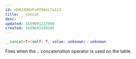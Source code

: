 ```yaml
---
id: nDHZ4DHzFu9fO4zLYaIzZ
title: __concat
desc: ''
updated: 1639691227068
created: 1639691189105
---
```

```Lua
__concat<T>(self: T, value: unknown): unknown
```
Fires when the .. concatenation operator is used on the table.